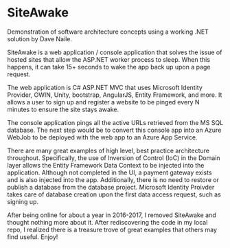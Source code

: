 # SiteAwake
Demonstration of software architecture concepts using a working .NET solution by Dave Naile.

SiteAwake is a web application / console application that solves the issue of hosted sites that allow the ASP.NET worker process to sleep. When this happens, it can take 15+ seconds to wake the app back up upon a page request. 

The web application is C# ASP.NET MVC that uses Microsoft Identity Provider, OWIN, Unity, bootstrap, AngularJS, Entity Framework, and more. It allows a user to sign up and register a website to be pinged every N minutes to ensure the site stays awake.

The console application pings all the active URLs retrieved from the MS SQL database. The next step would be to convert this console app into an Azure WebJob to be deployed with the web app to an Azure App Service.

There are many great examples of high level, best practice architecture throughout. Specifically, the use of Inversion of Control (IoC) in the Domain layer allows the Entity Framework Data Context to be injected into the application. Although not completed in the UI, a payment gateway exists and is also injected into the app. Additionally, there is no need to restore or publish a database from the database project. Microsoft Identity Proivder takes care of database creation upon the first data access request, such as signing up. 

After being online for about a year in 2016-2017, I removed SiteAwake and thought nothing more about it. After rediscovering the code in my local repo, I realized there is a treasure trove of great examples that others may find useful. Enjoy!
